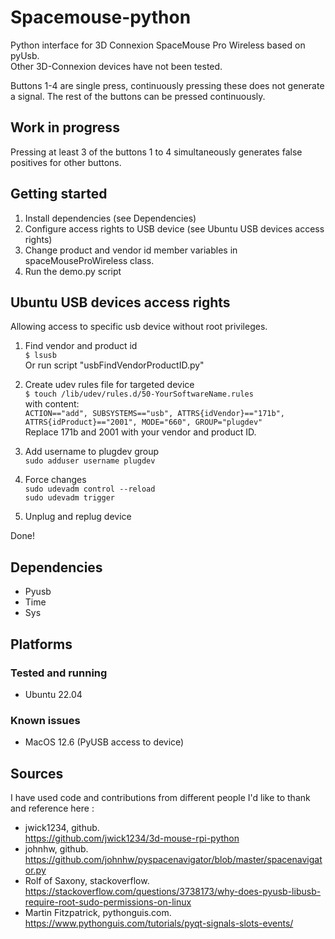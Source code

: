 # Spacemouse-python

Python interface for 3D Connexion SpaceMouse Pro Wireless based on pyUsb.  
Other 3D-Connexion devices have not been tested.

Buttons 1-4 are single press, continuously pressing these does not generate a signal.
The rest of the buttons can be pressed continuously.

## Work in progress

Pressing at least 3 of the buttons 1 to 4 simultaneously generates false positives for other buttons.

## Getting started

1. Install dependencies (see Dependencies)
2. Configure access rights to USB device (see Ubuntu USB devices access rights)
3. Change product and vendor id member variables in spaceMouseProWireless class.
4. Run the demo.py script

## Ubuntu USB devices access rights

Allowing access to specific usb device without root privileges.
1. Find vendor and product id  
   `$ lsusb`  
   Or run script "usbFindVendorProductID.py"

2. Create udev rules file for targeted device  
   `$ touch /lib/udev/rules.d/50-YourSoftwareName.rules`  
      with content:  
   `ACTION=="add", SUBSYSTEMS=="usb", ATTRS{idVendor}=="171b", ATTRS{idProduct}=="2001", MODE="660", GROUP="plugdev"`  
   Replace 171b and 2001 with your vendor and product ID.

3. Add username to plugdev group  
    `sudo adduser username plugdev`

4. Force changes  
`sudo udevadm control --reload`  
`sudo udevadm trigger`

5. Unplug and replug device

Done!

## Dependencies

- Pyusb
- Time
- Sys

## Platforms

### Tested and running

- Ubuntu 22.04

### Known issues

- MacOS 12.6 (PyUSB access to device)

## Sources
I have used code and contributions from different people I'd like to thank and reference here :

- jwick1234, github.  
https://github.com/jwick1234/3d-mouse-rpi-python
- johnhw, github.
https://github.com/johnhw/pyspacenavigator/blob/master/spacenavigator.py
- Rolf of Saxony, stackoverflow.
https://stackoverflow.com/questions/3738173/why-does-pyusb-libusb-require-root-sudo-permissions-on-linux
- Martin Fitzpatrick, pythonguis.com.  
https://www.pythonguis.com/tutorials/pyqt-signals-slots-events/
